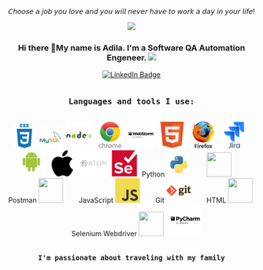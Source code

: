 <p align="center">
𝘊𝘩𝘰𝘰𝘴𝘦 𝘢 𝘫𝘰𝘣 𝘺𝘰𝘶 𝘭𝘰𝘷𝘦 𝘢𝘯𝘥 𝘺𝘰𝘶 𝘸𝘪𝘭𝘭 𝘯𝘦𝘷𝘦𝘳 𝘩𝘢𝘷𝘦 𝘵𝘰 𝘸𝘰𝘳𝘬 𝘢 𝘥𝘢𝘺 𝘪𝘯 𝘺𝘰𝘶𝘳 𝘭𝘪𝘧𝘦!
</p>
<div align="center">
<img src="https://img.freepik.com/free-vector/bug-fixing-software-testing-computer-virus-searching-tool-devops-web-optimization-antivirus-app-magnifier-cogwheel-monitor-design-element_335657-2640.jpg?t=st=1691892052~exp=1691892652~hmac=a3080faa50597e200612807df586d3fd23c64dfe533f4c58d370042b4b0cfa8e"></div>

 <h3 align="center">Hi there 👋My name is Adila. I'm a Software QA Automation Engeneer. <img src="https://dms-exp2.licdn.com/playlist/vid/D4D05AQGEgqvej_0pdQ/feedshare-ambry-analyzed_servable_progressive_video/0/1689842184654?e=1693159200&v=beta&t=3uYazKxYCDPMOZ9KcU8VHuhrEyoMRnYZpOTMCpu3j6o"></h3> 


<div align="center">
<a href="https://www.linkedin.com/in/adila-abdullayeva/">
  <img src="https://img.shields.io/badge/LinkedIn-blue?style=for-the-badge&logo=linkedin&logoColor=white" alt="LinkedIn Badge"/>
  </a>
</div>
<div align="center">
<pre><h3>Languages and tools I use:</h3></pre>
</div>

<div align="center">
<img src="https://github.com/devicons/devicon/blob/master/icons/css3/css3-plain-wordmark.svg"  title="CSS3" alt="CSS" width="45" height="50"/>&nbsp;
<img src="https://github.com/devicons/devicon/blob/master/icons/mysql/mysql-original-wordmark.svg" title="MySQL"  alt="MySQL" width="45" height="45"/>&nbsp; 
<img src="https://github.com/devicons/devicon/blob/master/icons/nodejs/nodejs-original-wordmark.svg" title="NodeJS" alt="NodeJS" width="55" height="55"/>&nbsp;
<img src="https://github.com/devicons/devicon/blob/master/icons/chrome/chrome-original-wordmark.svg" title="Chrome" alt="Chrome" width="55" height="55"/>&nbsp;
<img src="https://github.com/devicons/devicon/blob/master/icons/webstorm/webstorm-original-wordmark.svg" title="Webstorm" alt="Webstorm" width="55"/>&nbsp; 
<img src="https://github.com/devicons/devicon/blob/master/icons/html5/html5-original.svg" title="HTML5" alt="HTML" width="55" height="55"/>&nbsp;
<img src="https://github.com/devicons/devicon/blob/master/icons/firefox/firefox-original-wordmark.svg" title="Firefox" alt="Firefox" width="55"/>&nbsp; 
<img src="https://github.com/devicons/devicon/blob/master/icons/jira/jira-original-wordmark.svg" title="Jira" alt="Jira" width="55"/>&nbsp;  
<img src="https://github.com/devicons/devicon/blob/master/icons/android/android-original-wordmark.svg" title="Android" alt="Android" width="55"/>&nbsp;
<img src="https://github.com/devicons/devicon/blob/master/icons/apple/apple-original.svg" title="Apple" alt="Apple" width="55"/>&nbsp;   
<img src="https://github.com/devicons/devicon/blob/master/icons/atom/atom-original-wordmark.svg" title="Atom" alt="Atom" width="55"/>&nbsp; 
<img src="https://github.com/devicons/devicon/blob/master/icons/selenium/selenium-original.svg" title="Selenium" alt="Selenium" width="55"/>&nbsp;   Python <img src="https://raw.githubusercontent.com/github/explore/80688e429a7d4ef2fca1e82350fe8e3517d3494d/topics/python/python.png" width="50" height="50" />&nbsp; &nbsp; &nbsp; &nbsp;
<img src="https://d2h1nbmw1jjnl.cloudfront.net/company_directory_entries/company_logos/000/000/328/original/bstack_2x.png?1582638320" width="50" height="50" />&nbsp; &nbsp; &nbsp; &nbsp;
Postman <img src="https://res.cloudinary.com/postman/image/upload/t_team_logo/v1629869194/team/2893aede23f01bfcbd2319326bc96a6ed0524eba759745ed6d73405a3a8b67a8" width="50" height="50" />&nbsp; &nbsp; &nbsp; &nbsp;
JavaScript <img src="https://raw.githubusercontent.com/github/explore/80688e429a7d4ef2fca1e82350fe8e3517d3494d/topics/javascript/javascript.png" width="50" height="50" />&nbsp; &nbsp; &nbsp; &nbsp;
Git <img src="https://raw.githubusercontent.com/github/explore/80688e429a7d4ef2fca1e82350fe8e3517d3494d/topics/git/git.png" width="50" height="50" />&nbsp; &nbsp; &nbsp; &nbsp;
HTML <img src="https://w7.pngwing.com/pngs/201/90/png-transparent-logo-html-html5.png" width="50" height="50" />&nbsp; &nbsp; &nbsp; &nbsp;
Selenium Webdriver <img src="https://upload.wikimedia.org/wikipedia/commons/thumb/d/d5/Selenium_Logo.png/861px-Selenium_Logo.png?20200511151950" width="50" height="50" />  
&nbsp;
<img src="https://github.com/devicons/devicon/blob/master/icons/pycharm/pycharm-original-wordmark.svg" title="PyCharm" alt="PyCharm"width="65"/>&nbsp;
</div>

<div align="center">
<pre><h4>I'm passionate about traveling with my family</h4></pre>
</div>



<!--
**AdilaAb/AdilaAb** is a ✨ _special_ ✨ repository because its `README.md` (this file) appears on your GitHub profile.



-->
